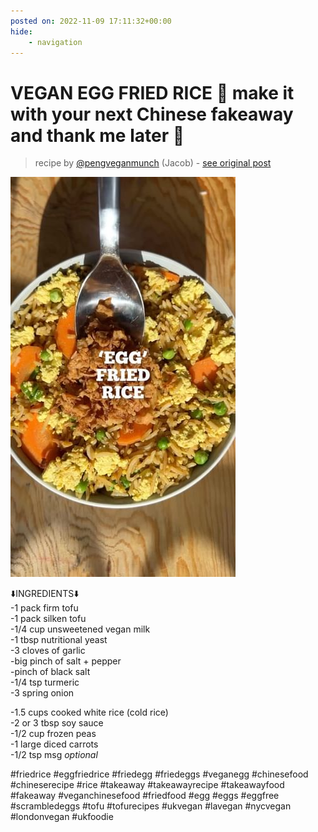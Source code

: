 ```yaml
---
posted on: 2022-11-09 17:11:32+00:00
hide:
    - navigation
---
```


# VEGAN EGG FRIED RICE 🥚 make it with your next Chinese fakeaway and thank me later 🤝  

> recipe by [@pengveganmunch](https://www.instagram.com/pengveganmunch/) 
(Jacob) - [see original post](https://instagram.com/p/Ckv3bRWK2xi)

![](../img/pengveganmunch_09-11-2022_1711.png)

  
⬇️INGREDIENTS⬇️  
-1 pack firm tofu  
-1 pack silken tofu  
-1/4 cup unsweetened vegan milk   
-1 tbsp nutritional yeast  
-3 cloves of garlic  
-big pinch of salt + pepper  
-pinch of black salt   
-1/4 tsp turmeric  
-3 spring onion   
  
-1.5 cups cooked white rice (cold rice)  
-2 or 3 tbsp soy sauce   
-1/2 cup frozen peas  
-1 large diced carrots  
-1/2 tsp msg *optional*  
  
\#friedrice \#eggfriedrice \#friedegg \#friedeggs \#veganegg \#chinesefood \#chineserecipe \#rice \#takeaway \#takeawayrecipe \#takeawayfood \#fakeaway \#veganchinesefood \#friedfood \#egg \#eggs \#eggfree \#scrambledeggs \#tofu \#tofurecipes \#ukvegan \#lavegan \#nycvegan \#londonvegan \#ukfoodie   